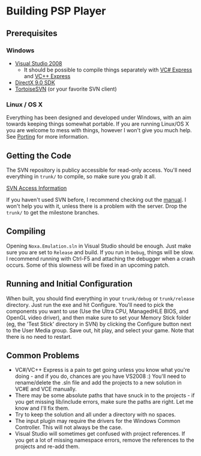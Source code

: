 # Building PSP Player #

## Prerequisites ##
### Windows ###
  * [Visual Studio 2008](http://msdn.microsoft.com/vstudio/)
    * It should be possible to compile things separately with [VC# Express](http://msdn.microsoft.com/vstudio/express/visualcsharp/) and [VC++ Express](http://msdn.microsoft.com/vstudio/express/visualc/default.aspx)
  * [DirectX 9.0 SDK](http://msdn.microsoft.com/directx/sdk/)
  * [TortoiseSVN](http://tortoisesvn.tigris.org/) (or your favorite SVN client)

### Linux / OS X ###
Everything has been designed and developed under Windows, with an aim towards keeping things somewhat portable. If you are running Linux/OS X you are welcome to mess with things, however I won't give you much help. See [Porting](Porting.md) for more information.

## Getting the Code ##
The SVN repository is publicy accessible for read-only access. You'll need everything in ` trunk/ ` to compile, so make sure you grab it all.

[SVN Access Information](http://code.google.com/p/pspplayer/source)

If you haven't used SVN before, I recommend checking out the [manual](http://www.tortoisesvn.net/support). I won't help you with it, unless there is a problem with the server.
Drop the ` trunk/ ` to get the milestone branches.

## Compiling ##
Opening ` Noxa.Emulation.sln ` in Visual Studio should be enough. Just make sure you are set to ` Release ` and build. If you run in ` Debug `, things will be slow. I recommend running with Ctrl-F5 and attaching the debugger when a crash occurs. Some of this slowness will be fixed in an upcoming patch.

## Running and Initial Configuration ##
When built, you should find everything in your ` trunk/debug ` or ` trunk/release ` directory. Just run the exe and hit Configure. You'll need to pick the components you want to use (Use the Ultra CPU, ManagedHLE BIOS, and OpenGL video driver), and then make sure to set your Memory Stick folder (eg, the 'Test Stick' directory in SVN) by clicking the Configure button next to the User Media group. Save out, hit play, and select your game. Note that there is no need to restart.

## Common Problems ##
  * VC#/VC++ Express is a pain to get going unless you know what you're doing - and if you do, chances are you have VS2008 :) You'll need to rename/delete the .sln file and add the projects to a new solution in VC#E and VCE manually.
  * There may be some absolute paths that have snuck in to the projects - if you get missing lib/include errors, make sure the paths are right. Let me know and I'll fix them.
  * Try to keep the solution and all under a directory with no spaces.
  * The input plugin may require the drivers for the Windows Common Controller. This will not always be the case.
  * Visual Studio will sometimes get confused with project references. If you get a lot of missing namespace errors, remove the references to the projects and re-add them.